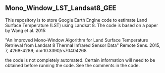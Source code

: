 ## Mono_Window_LST_Landsat8_GEE
This repository is to store Google Earth Engine code to estimate Land Surface Temperature (LST) using Landsat 8. The code is based on a paper by Wang et al. 2015:

"An Improved Mono-Window Algorithm for Land Surface Temperature Retrieval from Landsat 8 Thermal Infrared Sensor Data" Remote Sens. 2015, 7, 4268-4289; doi:10.3390/rs70404268

the code is not completely automated. Certain information will need to be obtained before running the code. See the comments in the code. 
